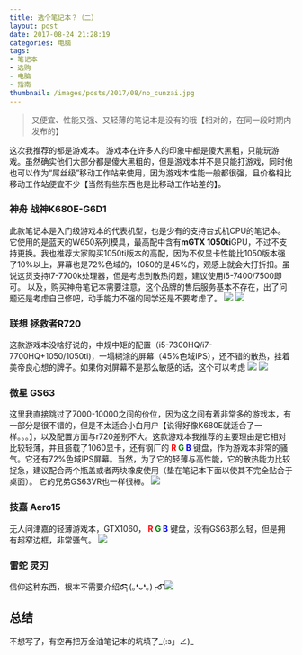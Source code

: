 ```yaml
---
title: 选个笔记本？（二）
layout: post
date: 2017-08-24 21:28:19
categories: 电脑
tags: 
- 笔记本
- 选购
- 电脑
- 指南
thumbnail: /images/posts/2017/08/no_cunzai.jpg
---
```

>又便宜、性能又强、又轻薄的笔记本是没有的哦【相对的，在同一段时期内发布的】

<!--More-->

这次我推荐的都是游戏本。
游戏本在许多人的印象中都是傻大黑粗，只能玩游戏。虽然确实他们大部分都是傻大黑粗的，但是游戏本并不是只能打游戏，同时他也可以作为“屌丝级”移动工作站来使用，因为游戏本性能一般都很强，且价格相比移动工作站便宜不少【当然有些东西也是比移动工作站差的】。
### 神舟 战神K680E-G6D1
此款笔记本是入门级游戏本的代表机型，也是少有的支持台式机CPU的笔记本。它使用的是蓝天的W650系列模具，最高配中含有<strong>mGTX 1050ti</strong>GPU，不过不支持更换。我也推荐大家购买1050ti版本的高配，因为不仅显卡性能比1050版本强了10%以上，屏幕也是72%色域的，1050的是45%的，观感上就会大打折扣。虽说这货支持i7-7700k处理器，但是考虑到散热问题，建议使用i5-7400/7500即可。
以及，购买神舟笔记本需要注意，这个品牌的售后服务基本不存在，出了问题还是考虑自己修吧，动手能力不强的同学还是不要考虑了。
![](/images/posts/2017/08/k680e_1.webp)
![](/images/posts/2017/08/k680e_2.webp)
### 联想 拯救者R720
这款游戏本没啥好说的，中规中矩的配置（i5-7300HQ/i7-7700HQ+1050/1050ti)，一塌糊涂的屏幕（45%色域IPS），还不错的散热，挂着美帝良心想的牌子。如果你对屏幕不是那么敏感的话，这个可以考虑
![](/images/posts/2017/08/r720_1.jpg)
![](/images/posts/2017/08/r720_2.jpg)
### 微星 GS63
这里我直接跳过了7000-10000之间的价位，因为这之间有着非常多的游戏本，有一部分是很不错的，但是不太适合小白用户【说得好像K680E就适合了一样。。。】，以及配置方面与r720差别不大。这款游戏本我推荐的主要理由是它相对比较轻薄，并且搭载了1060显卡，还有钢厂的 <strong><span style="color:red">R</span> <span style="color:green">G</span> <span style="color:blue">B</span></strong> 键盘，作为游戏本非常的骚气。它还有72%色域IPS屏幕。当然，为了它的轻薄与高性能，它的散热能力比较捉急，建议配合两个瓶盖或者两块橡皮使用（垫在笔记本下面以使其不完全贴合于桌面）。
它的兄弟GS63VR也一样很棒。
![](/images/posts/2017/08/GS63.jpg)
### 技嘉 Aero15
无人问津嘉的轻薄游戏本，GTX1060， <strong><span style="color:red">R</span> <span style="color:green">G</span> <span style="color:blue">B</span></strong> 键盘，没有GS63那么轻，但是拥有超窄边框，非常骚气。
![](/images/posts/2017/08/Aero15.jpg)
### 雷蛇 灵刃
信仰这种东西，根本不需要介绍o͡͡͡͡͡͡͡͡͡͡͡͡͡͡╮(｡❛ᴗ❛｡)╭o͡͡͡͡͡͡͡͡͡͡͡͡͡͡
![](/images/posts/2017/08/Razer.JPG)
## 总结
不想写了，有空再把万金油笔记本的坑填了_(:з」∠)_